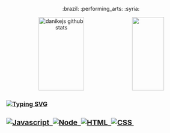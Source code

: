 <p align='center'>:brazil: :performing_arts: :syria: </p>

<div align="center">  
  <img width="49%" height="195px" src="https://github-readme-stats.vercel.app/api?username=danikejs&show_icons=true&count_private=true&hide_border=true&title_color=ffffff&text_color=eb1f6a&bg_color=0d1117" alt="danikejs github stats" /> 
  <img width="41%" height="195px" src="https://github-readme-stats.vercel.app/api/top-langs/?username=danikejs&layout=compact&hide_border=true&title_color=ffffff&text_color=eb1f6a&bg_color=0d1117" />
</div>


<h3><a href="https://git.io/typing-svg"><img src="https://readme-typing-svg.demolab.com?font=Fira+Code&pause=1000&color=eb1f6a&random=false&width=435&lines=Atualmente+estudo%3A" alt="Typing SVG" /><h3/>

![Javascript](https://img.shields.io/badge/-javascript-0D1117?style=for-the-badge&logo=javascript&labelColor=0D1117)&nbsp;
![Node](https://img.shields.io/badge/-node.js-0D1117?style=for-the-badge&logo=node.js&labelColor=0D1117)&nbsp;
![HTML](https://img.shields.io/badge/-HTML-0D1117?style=for-the-badge&logo=html5&labelColor=0D1117)&nbsp;
![CSS](https://img.shields.io/badge/-CSS-0D1117?style=for-the-badge&logo=CSS3&logoColor=1572B6&labelColor=0D1117)&nbsp; 

